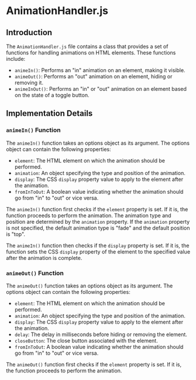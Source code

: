 # AnimationHandler.js

## Introduction

The `AnimationHandler.js` file contains a class that provides a set of functions for handling animations on HTML elements. These functions include:

- `animeIn()`: Performs an "in" animation on an element, making it visible.
- `animeOut()`: Performs an "out" animation on an element, hiding or removing it.
- `animeInOut()`: Performs an "in" or "out" animation on an element based on the state of a toggle button.

## Implementation Details

### `animeIn()` Function

The `animeIn()` function takes an options object as its argument. The options object can contain the following properties:

- `element`: The HTML element on which the animation should be performed.
- `animation`: An object specifying the type and position of the animation.
- `display`: The CSS `display` property value to apply to the element after the animation.
- `fromInToOut`: A boolean value indicating whether the animation should go from "in" to "out" or vice versa.

The `animeIn()` function first checks if the `element` property is set. If it is, the function proceeds to perform the animation. The animation type and position are determined by the `animation` property. If the `animation` property is not specified, the default animation type is "fade" and the default position is "top".

The `animeIn()` function then checks if the `display` property is set. If it is, the function sets the CSS `display` property of the element to the specified value after the animation is complete.

### `animeOut()` Function

The `animeOut()` function takes an options object as its argument. The options object can contain the following properties:

- `element`: The HTML element on which the animation should be performed.
- `animation`: An object specifying the type and position of the animation.
- `display`: The CSS `display` property value to apply to the element after the animation.
- `delay`: The delay in milliseconds before hiding or removing the element.
- `closeButton`: The close button associated with the element.
- `fromInToOut`: A boolean value indicating whether the animation should go from "in" to "out" or vice versa.

The `animeOut()` function first checks if the `element` property is set. If it is, the function proceeds to perform the animation.
